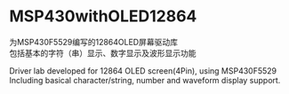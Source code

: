 # MSP430withOLED12864
为MSP430F5529编写的12864OLED屏幕驱动库  
包括基本的字符（串）显示、数字显示及波形显示功能  
  
Driver lab developed for 12864 OLED screen(4Pin), using MSP430F5529  
Including basical character/string, number and waveform display support.  
